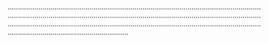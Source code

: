 ...............................................................................................................................................................................................................................................................................................................................................................................................................................................
